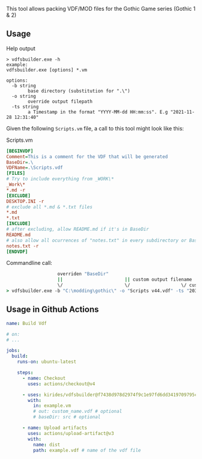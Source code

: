This tool allows packing VDF/MOD files for the Gothic Game series (Gothic 1 & 2)

## Usage

Help output
```
> vdfsbuilder.exe -h
example:
vdfsbuilder.exe [options] *.vm

options:
  -b string
        base directory (substitution for ".\")
  -o string
        override output filepath
  -ts string
        a Timestamp in the format "YYYY-MM-dd HH:mm:ss". E.g "2021-11-28 12:31:40"
```

Given the following `Scripts.vm` file, a call to this tool might look like this:

Scripts.vm
```ini
[BEGINVDF]
Comment=This is a comment for the VDF that will be generated
BaseDir=.\
VDFName=.\Scripts.vdf
[FILES]
# Try to include everything from _WORK\*
_Work\*
*.md -r
[EXCLUDE]
DESKTOP.INI -r
# exclude all *.md & *.txt files
*.md
*.txt
[INCLUDE]
# after excluding, allow README.md if it's in BaseDir
README.md
# also allow all ocurrences of "notes.txt" in every subdirectory or BaseDir
notes.txt -r
[ENDVDF]
```

Commandline call:
```cmd
                   overriden "BaseDir"
                   ||                       || custom output filename
                   \/                       \/                   \/ custom timestamp     \/ Path to the vm file
> vdfsbuilder.exe -b "C:\modding\gothic\" -o "Scripts v44.vdf" -ts "2033-12-31 23:56:33" Scripts.vm
```

## Usage in Github Actions

```yaml
name: Build Vdf

# on:
# ...

jobs:
  build:
    runs-on: ubuntu-latest

    steps:
      - name: Checkout
        uses: actions/checkout@v4

      - uses: kirides/vdfsbuilder@f7438d978d2974f9c1e97fd6dd3419709795c9d2
        with:
          in: example.vm
          # out: custom_name.vdf # optional
          # baseDir: src # optional

      - name: Upload artifacts
        uses: actions/upload-artifact@v3
        with:
          name: dist
          path: example.vdf # name of the vdf file
```
